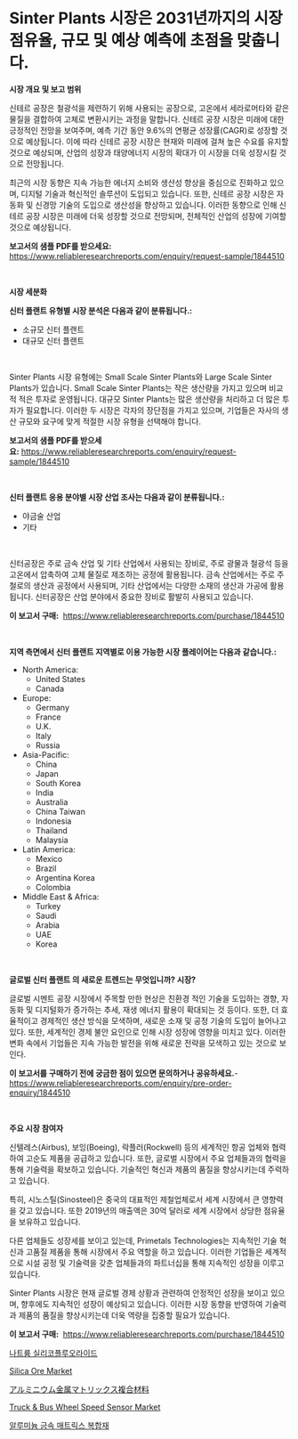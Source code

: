 <p><h1>Sinter Plants 시장은 2031년까지의 시장 점유율, 규모 및 예상 예측에 초점을 맞춥니다.</h1></p><p><strong>시장 개요 및 보고 범위</strong></p>
<p><p>신테르 공장은 철광석을 제련하기 위해 사용되는 공장으로, 고온에서 세라로머타와 같은 물질을 결합하여 고체로 변환시키는 과정을 말합니다. 신테르 공장 시장은 미래에 대한 긍정적인 전망을 보여주며, 예측 기간 동안 9.6%의 연평균 성장률(CAGR)로 성장할 것으로 예상됩니다. 이에 따라 신테르 공장 시장은 현재와 미래에 걸쳐 높은 수요를 유지할 것으로 예상되며, 산업의 성장과 태양에너지 시장의 확대가 이 시장을 더욱 성장시킬 것으로 전망됩니다.</p><p>최근의 시장 동향은 지속 가능한 에너지 소비와 생산성 향상을 중심으로 진화하고 있으며, 디지털 기술과 혁신적인 솔루션이 도입되고 있습니다. 또한, 신테르 공장 시장은 자동화 및 신경망 기술의 도입으로 생산성을 향상하고 있습니다. 이러한 동향으로 인해 신테르 공장 시장은 미래에 더욱 성장할 것으로 전망되며, 전체적인 산업의 성장에 기여할 것으로 예상됩니다.</p></p>
<p><strong>보고서의 샘플 PDF를 받으세요:</strong> <a href="https://www.reliableresearchreports.com/enquiry/request-sample/1844510">https://www.reliableresearchreports.com/enquiry/request-sample/1844510</a></p>
<p>&nbsp;</p>
<p><strong>시장 세분화</strong></p>
<p><strong>신터 플랜트 유형별 시장 분석은 다음과 같이 분류됩니다.:</strong></p>
<p><ul><li>소규모 신터 플랜트</li><li>대규모 신터 플랜트</li></ul></p>
<p>&nbsp;</p>
<p><p>Sinter Plants 시장 유형에는 Small Scale Sinter Plants와 Large Scale Sinter Plants가 있습니다. Small Scale Sinter Plants는 작은 생산량을 가지고 있으며 비교적 적은 투자로 운영됩니다. 대규모 Sinter Plants는 많은 생산량을 처리하고 더 많은 투자가 필요합니다. 이러한 두 시장은 각자의 장단점을 가지고 있으며, 기업들은 자사의 생산 규모와 요구에 맞게 적절한 시장 유형을 선택해야 합니다.</p></p>
<p><strong>보고서의 샘플 PDF를 받으세요:</strong>&nbsp;<a href="https://www.reliableresearchreports.com/enquiry/request-sample/1844510">https://www.reliableresearchreports.com/enquiry/request-sample/1844510</a></p>
<p>&nbsp;</p>
<p><strong> 신터 플랜트 응용 분야별 시장 산업 조사는 다음과 같이 분류됩니다.:</strong></p>
<p><ul><li>야금술 산업</li><li>기타</li></ul></p>
<p>&nbsp;</p>
<p><p>신터공장은 주로 금속 산업 및 기타 산업에서 사용되는 장비로, 주로 광물과 철광석 등을 고온에서 압축하여 고체 물질로 제조하는 공정에 활용됩니다. 금속 산업에서는 주로 주철로의 생산과 공정에서 사용되며, 기타 산업에서는 다양한 소재의 생산과 가공에 활용됩니다. 신터공장은 산업 분야에서 중요한 장비로 활발히 사용되고 있습니다.</p></p>
<p><strong>이 보고서 구매:</strong>&nbsp; <a href="https://www.reliableresearchreports.com/purchase/1844510">https://www.reliableresearchreports.com/purchase/1844510</a></p>
<p>&nbsp;</p>
<p><strong>지역 측면에서 신터 플랜트 지역별로 이용 가능한 시장 플레이어는 다음과 같습니다.:</strong></p>
<p><ul>
    <li>
        North America:
        <ul>
            <li>United States</li>
            <li>Canada</li>
        </ul>
    </li>
    <li>
        Europe:
        <ul>
            <li>Germany</li>
            <li>France</li>
            <li>U.K.</li>
            <li>Italy</li>
            <li>Russia</li>
        </ul>
    </li>
    <li>
        Asia-Pacific:
        <ul>
            <li>China</li>
            <li>Japan</li>
            <li>South Korea</li>
            <li>India</li>
            <li>Australia</li>
            <li>China Taiwan</li>
            <li>Indonesia</li>
            <li>Thailand</li>
            <li>Malaysia</li>
        </ul>
    </li>
    <li>
        Latin America:
        <ul>
            <li>Mexico</li>
            <li>Brazil</li>
            <li>Argentina Korea</li>
            <li>Colombia</li>
        </ul>
    </li>
    <li>
        Middle East & Africa:
        <ul>
            <li>Turkey</li>
            <li>Saudi</li>
            <li>Arabia</li>
            <li>UAE</li>
            <li>Korea</li>
        </ul>
    </li>
    </ul></p>
<p>&nbsp;</p>
<p><strong>글로벌 신터 플랜트 의 새로운 트렌드는 무엇입니까? 시장?</strong></p>
<p><p>글로벌 시멘트 공장 시장에서 주목할 만한 현상은 친환경 적인 기술을 도입하는 경향, 자동화 및 디지털화가 증가하는 추세, 재생 에너지 활용이 확대되는 것 등이다. 또한, 더 효율적이고 경제적인 생산 방식을 모색하며, 새로운 소재 및 공정 기술의 도입이 늘어나고 있다. 또한, 세계적인 경제 불안 요인으로 인해 시장 성장에 영향을 미치고 있다. 이러한 변화 속에서 기업들은 지속 가능한 발전을 위해 새로운 전략을 모색하고 있는 것으로 보인다.</p></p>
<p><strong>이 보고서를 구매하기 전에 궁금한 점이 있으면 문의하거나 공유하세요.</strong>- <a href="https://www.reliableresearchreports.com/enquiry/pre-order-enquiry/1844510">https://www.reliableresearchreports.com/enquiry/pre-order-enquiry/1844510</a></p>
<p>&nbsp;</p>
<p><strong>주요 시장 참여자</strong></p>
<p><p>신텔레스(Airbus), 보잉(Boeing), 락플러(Rockwell) 등의 세계적인 항공 업체와 협력하여 고순도 제품을 공급하고 있습니다. 또한, 글로벌 시장에서 주요 업체들과의 협력을 통해 기술력을 확보하고 있습니다. 기술적인 혁신과 제품의 품질을 향상시키는데 주력하고 있습니다.</p><p>특히, 시노스틸(Sinosteel)은 중국의 대표적인 제철업체로서 세계 시장에서 큰 영향력을 갖고 있습니다. 또한 2019년의 매출액은 30억 달러로 세계 시장에서 상당한 점유율을 보유하고 있습니다. </p><p>다른 업체들도 성장세를 보이고 있는데, Primetals Technologies는 지속적인 기술 혁신과 고품질 제품을 통해 시장에서 주요 역할을 하고 있습니다. 이러한 기업들은 세계적으로 시설 공정 및 기술력을 갖춘 업체들과의 파트너십을 통해 지속적인 성장을 이루고 있습니다. </p><p>Sinter Plants 시장은 현재 글로벌 경제 상황과 관련하여 안정적인 성장을 보이고 있으며, 향후에도 지속적인 성장이 예상되고 있습니다. 이러한 시장 동향을 반영하여 기술력과 제품의 품질을 향상시키는데 더욱 역량을 집중할 필요가 있습니다.</p></p>
<p><strong>이 보고서 구매:</strong>&nbsp;&nbsp;<a href="https://www.reliableresearchreports.com/purchase/1844510">https://www.reliableresearchreports.com/purchase/1844510</a></p>
<p><p><a href="https://medium.com/@gamblestampleyjenny50m5sl6/%EC%86%8C%EB%93%90-%EC%8B%A4%EB%A6%AC%EC%BD%94-%ED%94%8C%EB%A3%A8%EC%98%A4-%EB%9D%BC%EC%9D%B4%EB%93%9C-%EC%8B%9C%EC%9E%A5-%EA%B7%9C%EB%AA%A8%EB%8A%94-%EA%B8%80%EB%A1%9C%EB%B2%8C-%EC%82%B0%EC%97%85%EC%97%90%EC%84%9C-%EC%B5%9C%EA%B3%A0%EC%9D%98-%EB%A7%88%EC%BC%80%ED%8C%85-%EC%B1%84%EB%84%90%EC%9D%84-%EB%B3%B4%EC%97%AC%EC%A4%8D%EB%8B%88%EB%8B%A4-b65bff6fad38">나트륨 실리코플루오라이드</a></p><p><a href="https://view.publitas.com/reportprime-1/silica-ore-market-size-growth-and-forecast-from-2024-2031/">Silica Ore Market</a></p><p><a href="https://github.com/oafhukehf4709715/Market-Research-Report-List-1/blob/main/2911664185669.md">アルミニウム金属マトリックス複合材料</a></p><p><a href="https://issuu.com/reportprime-2/docs/truck-bus-wheel-speed-sensor-market-size-2030.pptx">Truck & Bus Wheel Speed Sensor Market</a></p><p><a href="https://github.com/plelbej847484502/Market-Research-Report-List-1/blob/main/9304718185664.md">알루미늄 금속 매트릭스 복합재</a></p></p>
